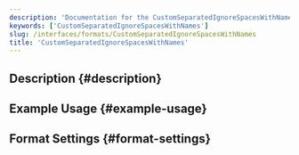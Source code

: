 ```yaml
---
description: 'Documentation for the CustomSeparatedIgnoreSpacesWithNames format'
keywords: ['CustomSeparatedIgnoreSpacesWithNames']
slug: /interfaces/formats/CustomSeparatedIgnoreSpacesWithNames
title: 'CustomSeparatedIgnoreSpacesWithNames'
---
```


## Description \{#description}

## Example Usage \{#example-usage}

## Format Settings \{#format-settings}